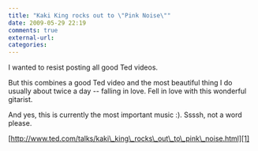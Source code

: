 ```yaml
---
title: "Kaki King rocks out to \"Pink Noise\""
date: 2009-05-29 22:19
comments: true
external-url:
categories:
---
```

I wanted to resist posting all good Ted videos.   
  
But this combines a good Ted video and the most beautiful thing I do usually about twice a day -- falling in love. Fell in love with this wonderful gitarist.  
  
And yes, this is currently the most important music :). Ssssh, not a word please.

[http://www.ted.com/talks/kaki\_king\_rocks\_out\_to\_pink\_noise.html][1]

  [1]: http://www.ted.com/talks/kaki_king_rocks_out_to_pink_noise.html
